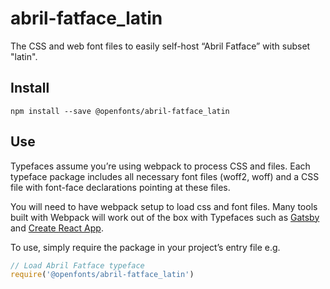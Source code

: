 
# abril-fatface_latin

The CSS and web font files to easily self-host “Abril Fatface” with subset "latin".

## Install

`npm install --save @openfonts/abril-fatface_latin`

## Use

Typefaces assume you’re using webpack to process CSS and files. Each typeface
package includes all necessary font files (woff2, woff) and a CSS file with
font-face declarations pointing at these files.

You will need to have webpack setup to load css and font files. Many tools built
with Webpack will work out of the box with Typefaces such as [Gatsby](https://github.com/gatsbyjs/gatsby)
and [Create React App](https://github.com/facebookincubator/create-react-app).

To use, simply require the package in your project’s entry file e.g.

```javascript
// Load Abril Fatface typeface
require('@openfonts/abril-fatface_latin')
```
